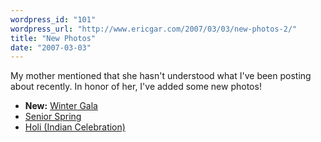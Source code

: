 ```yaml
---
wordpress_id: "101"
wordpress_url: "http://www.ericgar.com/2007/03/03/new-photos-2/"
title: "New Photos"
date: "2007-03-03"
---
```

My mother mentioned that she hasn't understood what I've been posting about recently. In honor of her, I've added some new photos!

<ul>
<li><strong>New:</strong> <a href="http://www.ericgar.com/photo/v/wintergala07/">Winter Gala</a></li>
<li><a href="http://ericgar.com/photo/v/seniorspring/">Senior Spring</a></li>
<li><a href="http://ericgar.com/photo/v/holi2007/">Holi (Indian Celebration)</a></li>
</ul>
